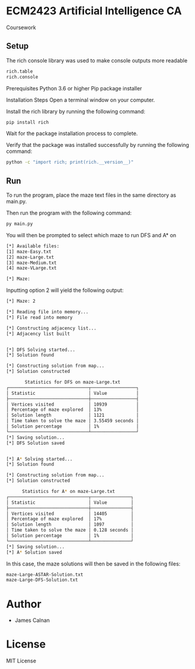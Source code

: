 # ECM2423 Artificial Intelligence CA
 Coursework

## Setup

The rich console library was used to make console outputs more readable
```bash
rich.table
rich.console
```

Prerequisites
Python 3.6 or higher
Pip package installer

Installation Steps
Open a terminal window on your computer.

Install the rich library by running the following command:
```bash
pip install rich
```
Wait for the package installation process to complete.

Verify that the package was installed successfully by running the following command:
```bash
python -c "import rich; print(rich.__version__)"
```

## Run

To run the program, place the maze text files in the same directory as main.py.

Then run the program with the following command:

```bash
py main.py
```

You will then be prompted to select which maze to run DFS and A* on

```bash
[*] Available files:
[1] maze-Easy.txt
[2] maze-Large.txt
[3] maze-Medium.txt
[4] maze-VLarge.txt

[*] Maze:
```


Inputting option 2 will yield the following output:

```bash
[*] Maze: 2

[*] Reading file into memory...
[*] File read into memory

[*] Constructing adjacency list...
[*] Adjacency list built


[*] DFS Solving started...
[*] Solution found

[*] Constructing solution from map...
[*] Solution constructed

       Statistics for DFS on maze-Large.txt
┌──────────────────────────────┬─────────────────┐
│ Statistic                    │ Value           │
├──────────────────────────────┼─────────────────┤
│ Vertices visited             │ 10939           │
│ Percentage of maze explored  │ 13%             │
│ Solution length              │ 1121            │
│ Time taken to solve the maze │ 3.55459 seconds │
│ Solution percentage          │ 1%              │
└──────────────────────────────┴─────────────────┘
[*] Saving solution...
[*] DFS Solution saved


[*] A* Solving started...
[*] Solution found

[*] Constructing solution from map...
[*] Solution constructed

      Statistics for A* on maze-Large.txt
┌──────────────────────────────┬───────────────┐
│ Statistic                    │ Value         │
├──────────────────────────────┼───────────────┤
│ Vertices visited             │ 14405         │
│ Percentage of maze explored  │ 17%           │
│ Solution length              │ 1097          │
│ Time taken to solve the maze │ 0.128 seconds │
│ Solution percentage          │ 1%            │
└──────────────────────────────┴───────────────┘
[*] Saving solution...
[*] A* Solution saved
```

In this case, the maze solutions will then be saved in the following files:

```bash
maze-Large-ASTAR-Solution.txt
maze-Large-DFS-Solution.txt
```

# Author
- James Calnan

# License
MIT License


